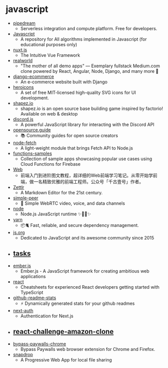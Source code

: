 # javascript
- [pipedream](https://github.com/PipedreamHQ/pipedream)
  - Serverless integration and compute platform. Free for developers.
- [Javascript](https://github.com/TheAlgorithms/Javascript)
  - A repository for All algorithms implemented in Javascript (for educational purposes only)
- [nuxt.js](https://github.com/nuxt/nuxt.js)
  - The Intuitive Vue Framework
- [realworld](https://github.com/gothinkster/realworld)
  - "The mother of all demo apps" — Exemplary fullstack Medium.com clone powered by React, Angular, Node, Django, and many more 🏅
- [django-ecommerce](https://github.com/justdjango/django-ecommerce)
  - An e-commerce website built with Django
- [heroicons](https://github.com/tailwindlabs/heroicons)
  - A set of free MIT-licensed high-quality SVG icons for UI development.
- [shapez.io](https://github.com/tobspr/shapez.io)
  - shapez.io is an open source base building game inspired by factorio! Available on web & desktop
- [discord.js](https://github.com/discordjs/discord.js)
  - A powerful JavaScript library for interacting with the Discord API
- [opensource.guide](https://github.com/github/opensource.guide)
  - 📚 Community guides for open source creators
- [node-fetch](https://github.com/node-fetch/node-fetch)
  - A light-weight module that brings Fetch API to Node.js
- [functions-samples](https://github.com/firebase/functions-samples)
  - Collection of sample apps showcasing popular use cases using Cloud Functions for Firebase
- [Web](https://github.com/qianguyihao/Web)
  - 前端入门到进阶图文教程，超详细的Web前端学习笔记。从零开始学前端，做一名精致优雅的前端工程师。公众号「千古壹号」作者。
- [Zettlr](https://github.com/Zettlr/Zettlr)
  - A Markdown Editor for the 21st century.
- [simple-peer](https://github.com/feross/simple-peer)
  - 📡 Simple WebRTC video, voice, and data channels
- [node](https://github.com/nodejs/node)
  - Node.js JavaScript runtime ✨🐢🚀✨
- [yarn](https://github.com/yarnpkg/yarn)
  - 📦🐈 Fast, reliable, and secure dependency management.
- [js.org](https://github.com/js-org/js.org)
  - Dedicated to JavaScript and its awesome community since 2015
- [tasks](https://github.com/rolling-scopes-school/tasks)
  - 
- [ember.js](https://github.com/emberjs/ember.js)
  - Ember.js - A JavaScript framework for creating ambitious web applications
- [react](https://github.com/typescript-cheatsheets/react)
  - Cheatsheets for experienced React developers getting started with TypeScript
- [github-readme-stats](https://github.com/anuraghazra/github-readme-stats)
  - ⚡ Dynamically generated stats for your github readmes
- [next-auth](https://github.com/nextauthjs/next-auth)
  - Authentication for Next.js
- [react-challenge-amazon-clone](https://github.com/CleverProgrammers/react-challenge-amazon-clone)
  - 
- [bypass-paywalls-chrome](https://github.com/iamadamdev/bypass-paywalls-chrome)
  - Bypass Paywalls web browser extension for Chrome and Firefox.
- [snapdrop](https://github.com/RobinLinus/snapdrop)
  - A Progressive Web App for local file sharing
